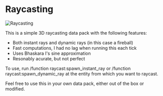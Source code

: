 # Raycasting

![Raycasting](https://media.giphy.com/media/l1Joi3kF1k4RQEM7K/giphy.gif)

This is a simple 3D raycasting data pack with the following features:
 * Both instant rays and dynamic rays (in this case a fireball)
 * Fast computations, I had no lag when running this each tick
 * Uses Bhaskara I's sine approximation
 * Resonably acurate, but not perfect
 
 To use, run /function raycast:spawn_instant_ray or /function raycast:spawn_dynamic_ray at the entity from which you want to raycast.
 
 Feel free to use this in your own data pack, either out of the box or modified.
